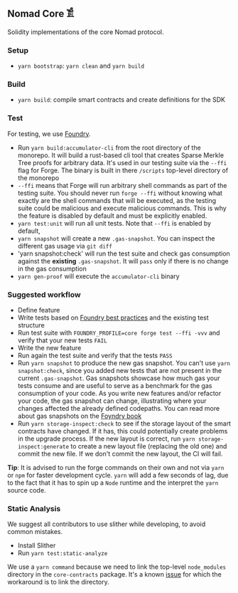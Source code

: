 ## Nomad Core 𓀃

Solidity implementations of the core Nomad protocol.

### Setup

- `yarn bootstrap`: `yarn clean` and `yarn build`

### Build

- `yarn build`: compile smart contracts and create definitions for the SDK

### Test

For testing, we use [Foundry](https://getfoundry.sh/).

- Run `yarn build:accumulator-cli` from the root directory of the monorepo. It will build a rust-based cli tool that creates Sparse Merkle Tree proofs for arbitrary data. It's used in our testing suite via the `--ffi` flag for Forge. The binary is built in there `/scripts` top-level directory of the monorepo
- `--ffi` means that Forge will run arbitrary shell commands as part of the testing suite. You should never run `forge --ffi` without knowing what exactly are the shell commands that will be executed, as the testing suite could be malicious and execute malicious commands. This is why the feature is disabled by default and must be explicitly enabled.
- `yarn test:unit` will run all unit tests. Note that `--ffi` is enabled by default,
- `yarn snapshot` will create a new `.gas-snapshot`. You can inspect the different gas usage via `git diff`
- 'yarn snapshot:check' will run the test suite and check gas consumption against the **existing** `.gas-snapshot`. It will `pass` only if there is no change in the gas consumption
- `yarn gen-proof` will execute the `accumulator-cli` binary

### Suggested workflow

- Define feature
- Write tests based on [Foundry best practices](https://book.getfoundry.sh) and the existing test structure
- Run test suite with `FOUNDRY_PROFILE=core forge test --ffi -vvv` and verify that your new tests `FAIL`
- Write the new feature
- Run again the test suite and verify that the tests `PASS`
- Run `yarn snapshot` to produce the new gas snapshot. You can't use `yarn snapshot:check`, since you added new tests that are not present in the current `.gas-snapshot`. Gas snapshots showcase how much gas your tests consume and are useful to serve as a benchmark for the gas consumption of your code. As you write new features and/or refactor your code, the gas snapshot can change, illustrating where your changes affected the already defined codepaths. You can read more about gas snapshots on the [Foyndry book](https://book.getfoundry.sh/forge/gas-snapshots)
- Run `yarn storage-inspect:check` to see if the storage layout of the smart contracts have changed. If it has, this could potentially create problems in the upgrade process. If the new layout is correct, run `yarn storage-inspect:generate` to create a new layout file (replacing the old one) and commit the new file. If we don't commit the new layout, the CI will fail.

**Tip**: It is advised to run the forge commands on their own and not via `yarn` or `npm` for faster development cycle. `yarn` will add a few seconds of lag, due to the fact that it has to spin up a `Node` runtime and the interpret the `yarn` source code.

### Static Analysis

We suggest all contributors to use slither while developing, to avoid common mistakes.

- Install Slither
- Run `yarn test:static-analyze`

We use a `yarn command` because we need to link the top-level `node_modules` directory in the `core-contracts` package. It's a known [issue](https://github.com/crytic/slither/issues/852) for which the workaround is to link the directory.
